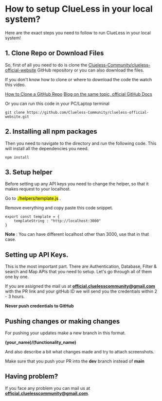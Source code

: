# How to setup ClueLess in your local system?

Here are the exact steps you need to follow to run ClueLess in your local system!

## 1. Clone Repo or Download Files

So, first of all you need to do is clone the [Clueless-Community/clueless-official-website](https://github.com/Clueless-Community/clueless-official-website) GitHub repository or you can also download the files.

If you don't know how to clone or where to download the code the watch this video.

[How to Clone a GitHub Repo](https://www.youtube.com/watch?v=CKcqniGu3tA)
[Blog on the same topic, official GitHub Docs](https://docs.github.com/en/repositories/creating-and-managing-repositories/cloning-a-repository)

Or you can run this code in your PC/Laptop terminal 

```
git clone https://github.com/Clueless-Community/clueless-official-website.git
```

## 2. Installing all npm packages

Then you need to navigate to the directory and run the following code. This will install all the dependencies you need.

```
npm install
```
## 3. Setup helper

Before setting up any API keys you need to change the helper, so that it makes request to your localhost.

Go to <mark >./helpers/template.js</mark> .

Remove everything and copy paste this code snippet.

```
export const template = {
    templateString : "http://localhost:3000"
}
```

**Note** : You can have different localhost other than 3000, use that in that case. 

## Setting up API Keys.

This is the most important part. There are Authentication, Database, Filter & search and Map APIs that you need to setup. Let's go through all of them one by one.

If you are assigned the mail us at **official.cluelesscommunity@gmail.com** with the PR link and your gitHub ID we will send you the credentials within 2 - 3 hours.

**Never push credentials to GitHub**

## Pushing changes or making changes

For pushing your updates make a new branch in this format.

**(your_name)/(functionality_name)**

And also describe a bit what changes made and try to attach screenshots.

Make sure that you push your PR into the **dev** branch instead of **main**

## Having problem?

If you face any problem you can mail us at **official.cluelesscommunity@gmail.com**.
